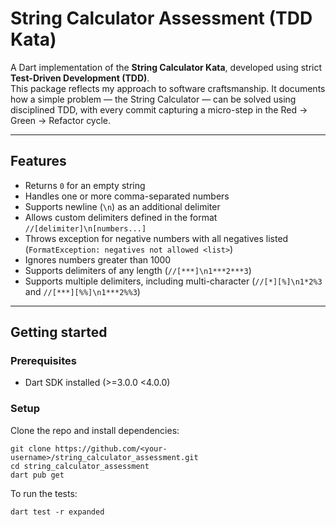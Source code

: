 <!-- 
This README describes the package. If you publish this package to pub.dev,
this README's contents appear on the landing page for your package.

For information about how to write a good package README, see the guide for
[writing package pages](https://dart.dev/tools/pub/writing-package-pages). 

For general information about developing packages, see the Dart guide for
[creating packages](https://dart.dev/guides/libraries/create-packages)
and the Flutter guide for
[developing packages and plugins](https://flutter.dev/to/develop-packages). 
-->

# String Calculator Assessment (TDD Kata)

A Dart implementation of the **String Calculator Kata**, developed using strict **Test-Driven Development (TDD)**.  
This package reflects my approach to software craftsmanship. It documents how a simple problem — the String Calculator — can be solved using disciplined TDD, with every commit capturing a micro-step in the Red → Green → Refactor cycle.

---

## Features

- Returns `0` for an empty string
- Handles one or more comma-separated numbers
- Supports newline (`\n`) as an additional delimiter
- Allows custom delimiters defined in the format `//[delimiter]\n[numbers...]`
- Throws exception for negative numbers with all negatives listed  
  (`FormatException: negatives not allowed <list>`)
- Ignores numbers greater than 1000
- Supports delimiters of any length (`//[***]\n1***2***3`)
- Supports multiple delimiters, including multi-character (`//[*][%]\n1*2%3` and `//[***][%%]\n1***2%%3`)

---

## Getting started

### Prerequisites
- Dart SDK installed (>=3.0.0 <4.0.0)

### Setup
Clone the repo and install dependencies:
```
git clone https://github.com/<your-username>/string_calculator_assessment.git
cd string_calculator_assessment
dart pub get
```
To run the tests:

```
dart test -r expanded
```

